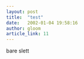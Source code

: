 ```yaml
---
layout: post
title:  "test"
date:   2002-01-04 19:58:16
author: gloom
article_link: 11
---
```

bare slett


